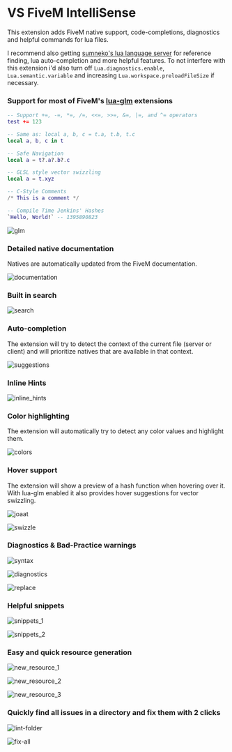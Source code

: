 # VS FiveM IntelliSense

This extension adds FiveM native support, code-completions, diagnostics and helpful commands for lua files.

I recommend also getting [sumneko's lua language server](https://marketplace.visualstudio.com/items?itemName=sumneko.lua) for reference finding, lua auto-completion and more helpful features. To not interfere with this extension i'd also turn off `Lua.diagnostics.enable`, `Lua.semantic.variable` and increasing `Lua.workspace.preloadFileSize` if necessary.

### Support for most of FiveM's [lua-glm](https://github.com/citizenfx/lua/blob/luaglm-dev/cfx/README.md) extensions
```lua
-- Support +=, -=, *=, /=, <<=, >>=, &=, |=, and ^= operators
test += 123

-- Same as: local a, b, c = t.a, t.b, t.c
local a, b, c in t

-- Safe Navigation
local a = t?.a?.b?.c

-- GLSL style vector swizzling
local a = t.xyz

-- C-Style Comments
/* This is a comment */

-- Compile Time Jenkins' Hashes
`Hello, World!` -- 1395890823
```

![glm](.github/glm.png)

### Detailed native documentation
Natives are automatically updated from the FiveM documentation.

![documentation](.github/documentation.png)

### Built in search

![search](.github/search.png)

### Auto-completion
The extension will try to detect the context of the current file (server or client) and will prioritize natives that are available in that context.

![suggestions](.github/suggestions.png)

### Inline Hints

![inline_hints](.github/inline_hints.png)

### Color highlighting
The extension will automatically try to detect any color values and highlight them.

![colors](.github/colors.png)

### Hover support
The extension will show a preview of a hash function when hovering over it. With lua-glm enabled it also provides hover suggestions for vector swizzling.

![joaat](.github/joaat.png)

![swizzle](.github/swizzle.png)

### Diagnostics & Bad-Practice warnings

![syntax](.github/syntax.png)

![diagnostics](.github/diagnostics.png)

![replace](.github/replace.png)

### Helpful snippets

![snippets_1](.github/snippets_1.png)

![snippets_2](.github/snippets_2.png)

### Easy and quick resource generation

![new_resource_1](.github/new_resource_1.png)

![new_resource_2](.github/new_resource_2.png)

![new_resource_3](.github/new_resource_3.png)

### Quickly find all issues in a directory and fix them with 2 clicks

![lint-folder](.github/lint-folder.png)

![fix-all](.github/fix-all.png)
